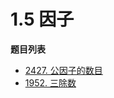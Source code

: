 # 1.5 因子

**题目列表**

- [2427. 公因子的数目](https://leetcode.cn/problems/number-of-common-factors/description/)
- [1952. 三除数](https://leetcode.cn/problems/three-divisors/description/)
